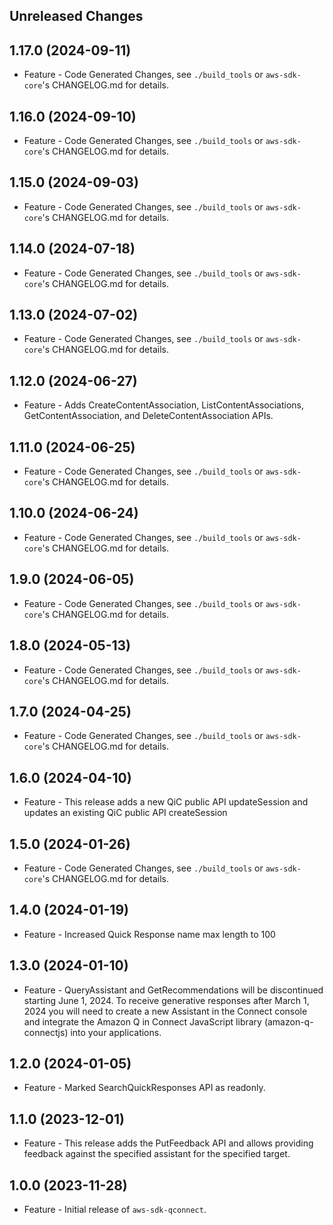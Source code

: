 Unreleased Changes
------------------

1.17.0 (2024-09-11)
------------------

* Feature - Code Generated Changes, see `./build_tools` or `aws-sdk-core`'s CHANGELOG.md for details.

1.16.0 (2024-09-10)
------------------

* Feature - Code Generated Changes, see `./build_tools` or `aws-sdk-core`'s CHANGELOG.md for details.

1.15.0 (2024-09-03)
------------------

* Feature - Code Generated Changes, see `./build_tools` or `aws-sdk-core`'s CHANGELOG.md for details.

1.14.0 (2024-07-18)
------------------

* Feature - Code Generated Changes, see `./build_tools` or `aws-sdk-core`'s CHANGELOG.md for details.

1.13.0 (2024-07-02)
------------------

* Feature - Code Generated Changes, see `./build_tools` or `aws-sdk-core`'s CHANGELOG.md for details.

1.12.0 (2024-06-27)
------------------

* Feature - Adds CreateContentAssociation, ListContentAssociations, GetContentAssociation, and DeleteContentAssociation APIs.

1.11.0 (2024-06-25)
------------------

* Feature - Code Generated Changes, see `./build_tools` or `aws-sdk-core`'s CHANGELOG.md for details.

1.10.0 (2024-06-24)
------------------

* Feature - Code Generated Changes, see `./build_tools` or `aws-sdk-core`'s CHANGELOG.md for details.

1.9.0 (2024-06-05)
------------------

* Feature - Code Generated Changes, see `./build_tools` or `aws-sdk-core`'s CHANGELOG.md for details.

1.8.0 (2024-05-13)
------------------

* Feature - Code Generated Changes, see `./build_tools` or `aws-sdk-core`'s CHANGELOG.md for details.

1.7.0 (2024-04-25)
------------------

* Feature - Code Generated Changes, see `./build_tools` or `aws-sdk-core`'s CHANGELOG.md for details.

1.6.0 (2024-04-10)
------------------

* Feature - This release adds a new QiC public API updateSession and updates an existing QiC public API createSession

1.5.0 (2024-01-26)
------------------

* Feature - Code Generated Changes, see `./build_tools` or `aws-sdk-core`'s CHANGELOG.md for details.

1.4.0 (2024-01-19)
------------------

* Feature - Increased Quick Response name max length to 100

1.3.0 (2024-01-10)
------------------

* Feature - QueryAssistant and GetRecommendations will be discontinued starting June 1, 2024. To receive generative responses after March 1, 2024 you will need to create a new Assistant in the Connect console and integrate the Amazon Q in Connect JavaScript library (amazon-q-connectjs) into your applications.

1.2.0 (2024-01-05)
------------------

* Feature - Marked SearchQuickResponses API as readonly.

1.1.0 (2023-12-01)
------------------

* Feature - This release adds the PutFeedback API and allows providing feedback against the specified assistant for the specified target.

1.0.0 (2023-11-28)
------------------

* Feature - Initial release of `aws-sdk-qconnect`.

